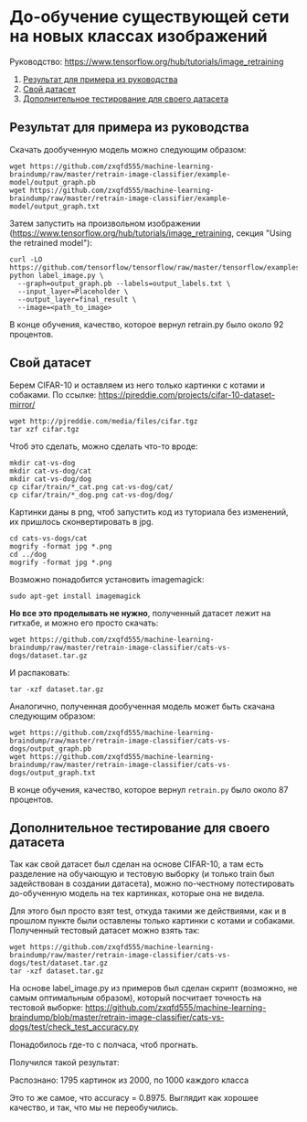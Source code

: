 # До-обучение существующей сети на новых классах изображений

Руководство: https://www.tensorflow.org/hub/tutorials/image_retraining

1. [Результат для примера из руководства](#a1)
2. [Свой датасет](#a2)
3. [Дополнительное тестирование для своего датасета](#a3)

## Результат для примера из руководства <a name="a1"></a>

Скачать дообученную модель можно следующим образом:

    wget https://github.com/zxqfd555/machine-learning-braindump/raw/master/retrain-image-classifier/example-model/output_graph.pb
    wget https://github.com/zxqfd555/machine-learning-braindump/raw/master/retrain-image-classifier/example-model/output_graph.txt

Затем запустить на произвольном изображении (https://www.tensorflow.org/hub/tutorials/image_retraining, секция "Using the retrained model"):

    curl -LO https://github.com/tensorflow/tensorflow/raw/master/tensorflow/examples/label_image/label_image.py
    python label_image.py \
      --graph=output_graph.pb --labels=output_labels.txt \
      --input_layer=Placeholder \
      --output_layer=final_result \
      --image=<path_to_image>

В конце обучения, качество, которое вернул retrain.py было около 92 процентов.

## Свой датасет <a name="a2"></a>

Берем CIFAR-10 и оставляем из него только картинки с котами и собаками. По ссылке: https://pjreddie.com/projects/cifar-10-dataset-mirror/

    wget http://pjreddie.com/media/files/cifar.tgz
    tar xzf cifar.tgz
  
Чтоб это сделать, можно сделать что-то вроде:

    mkdir cat-vs-dog
    mkdir cat-vs-dog/cat
    mkdir cat-vs-dog/dog
    cp cifar/train/*_cat.png cat-vs-dog/cat/
    cp cifar/train/*_dog.png cat-vs-dog/dog/

Картинки даны в png, чтоб запустить код из туториала без изменений, их пришлось сконвертировать в jpg.

    cd cats-vs-dogs/cat
    mogrify -format jpg *.png
    cd ../dog
    mogrify -format jpg *.png
  
Возможно понадобится установить imagemagick:

    sudo apt-get install imagemagick

**Но все это проделывать не нужно**, полученный датасет лежит на гитхабе, и можно его просто скачать:

    wget https://github.com/zxqfd555/machine-learning-braindump/raw/master/retrain-image-classifier/cats-vs-dogs/dataset.tar.gz
  
И распаковать:

    tar -xzf dataset.tar.gz
  
Аналогично, полученная дообученная модель может быть скачана следующим образом:

    wget https://github.com/zxqfd555/machine-learning-braindump/raw/master/retrain-image-classifier/cats-vs-dogs/output_graph.pb
    wget https://github.com/zxqfd555/machine-learning-braindump/raw/master/retrain-image-classifier/cats-vs-dogs/output_graph.txt
  
В конце обучения, качество, которое вернул `retrain.py` было около 87 процентов.

## Дополнительное тестирование для своего датасета <a name="a3"></a>

Так как свой датасет был сделан на основе CIFAR-10, а там есть разделение на обучающую и тестовую выборку (и только train был задействован в создании датасета), можно по-честному потестировать до-обученную модель на тех картинках, которые она не видела.

Для этого был просто взят test, откуда такими же действиями, как и в прошлом пункте были оставлены только картинки с котами и собаками. Полученный тестовый датасет можно взять так:

    wget https://github.com/zxqfd555/machine-learning-braindump/raw/master/retrain-image-classifier/cats-vs-dogs/test/dataset.tar.gz
    tar -xzf dataset.tar.gz

На основе label_image.py из примеров был сделан скрипт (возможно, не самым оптимальным образом), который посчитает точность на тестовой выборке: https://github.com/zxqfd555/machine-learning-braindump/blob/master/retrain-image-classifier/cats-vs-dogs/test/check_test_accuracy.py

Понадобилось где-то с полчаса, чтоб прогнать.

Получился такой результат:

Распознано: 1795 картинок из 2000, по 1000 каждого класса

Это то же самое, что accuracy = 0.8975. Выглядит как хорошее качество, и так, что мы не переобучились.
